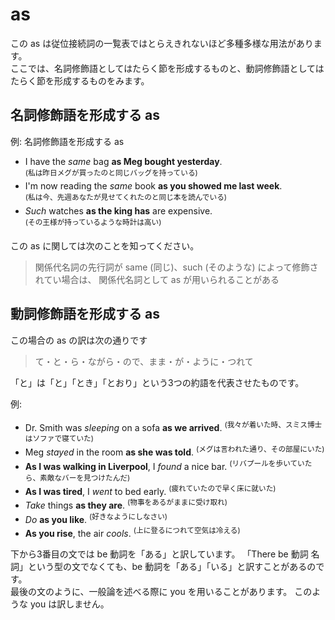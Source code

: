 # as
この as は従位接続詞の一覧表ではとらえきれないほど多種多様な用法があります。  
ここでは、名詞修飾語としてはたらく節を形成するものと、動詞修飾語としてはたらく節を形成するものをみます。

## 名詞修飾語を形成する as
例: 名詞修飾語を形成する as
- I have the _same_ bag __as Meg bought yesterday__.  
  <sup>(私は昨日メグが買ったのと同じバッグを持っている)</sup>
- I'm now reading the _same_ book __as you showed me last week__.  
  <sup>(私は今、先週あなたが見せてくれたのと同じ本を読んでいる)</sup>
- _Such_ watches __as the king has__ are expensive.  
  <sup>(その王様が持っているような時計は高い)</sup>

この as に関しては次のことを知ってください。

> 関係代名詞の先行詞が same (同じ)、such (そのような) によって修飾されてい場合は、
> 関係代名詞として as が用いられることがある

## 動詞修飾語を形成する as
この場合の as の訳は次の通りです

> て・と・ら・ながら・ので、まま・が・ように・つれて

「と」は「と」「とき」「とおり」という3つの約語を代表させたものです。

例:
- Dr. Smith was _sleeping_ on a sofa __as we arrived__.
  <sup>(我々が着いた時、スミス博士はソファで寝ていた)</sup>
- Meg _stayed_ in the room __as she was told__.
  <sup>(メグは言われた通り、その部屋にいた)</sup>
- __As I was walking in Liverpool__, I _found_ a nice bar.
  <sup>(リバプールを歩いていたら、素敵なバーを見つけたんだ)</sup>
- __As I was tired__, I _went_ to bed early.
  <sup>(疲れていたので早く床に就いた)</sup>
- _Take_ things __as they are__.
  <sup>(物事をあるがままに受け取れ)</sup>
- _Do_ __as you like__.
  <sup>(好きなようにしなさい)</sup>
- __As you rise__, the air _cools_.
  <sup>(上に登るにつれて空気は冷える)</sup>

下から3番目の文では be 動詞を「ある」と訳しています。
「There be 動詞 名詞」という型の文でなくても、be 動詞を「ある」「いる」と訳すことがあるのです。  
最後の文のように、一般論を述べる際に you を用いることがあります。
このような you は訳しません。
